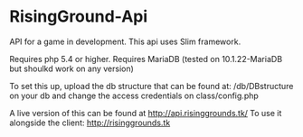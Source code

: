 # RisingGround-Api

API for a game in development. This api uses Slim framework.

Requires php 5.4 or higher.
Requires MariaDB (tested on 10.1.22-MariaDB but shoulkd work on any version)

To set this up, upload the db structure that can be found at: /db/DBstructure on your db and change the access credentials on class/config.php

A live version of this can be found at http://api.risinggrounds.tk/
To use it alongside the client: http://risinggrounds.tk
